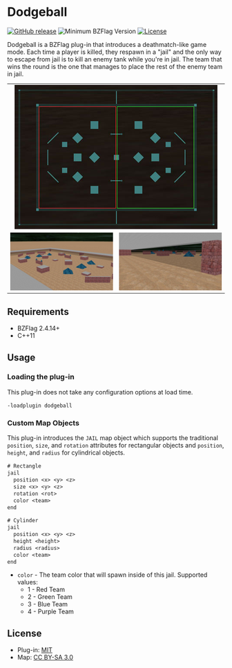 # Dodgeball

[![GitHub release](https://img.shields.io/github/release/allejo/dodgeball.svg)](https://github.com/allejo/dodgeball/releases/latest)
![Minimum BZFlag Version](https://img.shields.io/badge/BZFlag-v2.4.14+-blue.svg)
[![License](https://img.shields.io/github/license/allejo/dodgeball.svg)](LICENSE.md)

Dodgeball is a BZFlag plug-in that introduces a deathmatch-like game mode. Each time a player is killed, they respawn in a "jail" and the only way to escape from jail is to kill an enemy tank while you're in jail. The team that wins the round is the one that manages to place the rest of the enemy team in jail.

<table>
    <tr>
        <td colspan="2" align="center">
            <img src=".github/radar.jpg" alt="Radar image of the map">
        </td>
    </tr>
    <tr>
        <td>
            <img src=".github/overview.jpg" alt="Aerial view of the map">
        </td>
        <td>
            <img src=".github/inside_jail.jpg" alt="View of the map from inside a jail">
        </td>
    </tr>
</table>

## Requirements

- BZFlag 2.4.14+
- C++11

## Usage

### Loading the plug-in

This plug-in does not take any configuration options at load time.

```
-loadplugin dodgeball
```

### Custom Map Objects

This plug-in introduces the `JAIL` map object which supports the traditional `position`, `size`, and `rotation` attributes for rectangular objects and `position`, `height`, and `radius` for cylindrical objects.

```text
# Rectangle
jail
  position <x> <y> <z>
  size <x> <y> <z>
  rotation <rot>
  color <team>
end
```

```
# Cylinder
jail
  position <x> <y> <z>
  height <height>
  radius <radius>
  color <team>
end
```

- `color` - The team color that will spawn inside of this jail. Supported values:
  - 1 - Red Team
  - 2 - Green Team
  - 3 - Blue Team
  - 4 - Purple Team

## License

- Plug-in: [MIT](LICENSE.md)
- Map: [CC BY-SA 3.0](https://creativecommons.org/licenses/by-sa/3.0/)
